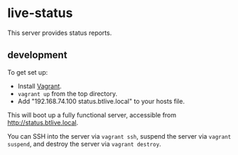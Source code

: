 live-status
==

This server provides status reports.

development
--

To get set up:

* Install [Vagrant](https://www.vagrantup.com/).
* `vagrant up` from the top directory.
* Add "192.168.74.100 status.btlive.local" to your hosts file.

This will boot up a fully functional server, accessible from http://status.btlive.local.

You can SSH into the server via `vagrant ssh`, suspend the server via `vagrant suspend`, and destroy the server via `vagrant destroy`.
